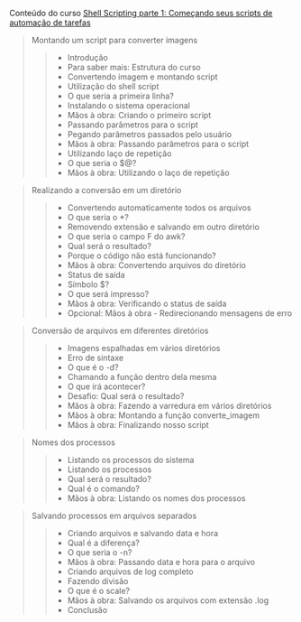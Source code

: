 Conteúdo do curso [Shell Scripting parte 1: Começando seus scripts de automação de tarefas](https://cursos.alura.com.br/course/shellscripting)

> Montando um script para converter imagens
>> - Introdução
>> - Para saber mais: Estrutura do curso
>> - Convertendo imagem e montando script
>> - Utilização do shell script
>> - O que seria a primeira linha?
>> - Instalando o sistema operacional
>> - Mãos à obra: Criando o primeiro script
>> - Passando parâmetros para o script
>> - Pegando parâmetros passados pelo usuário
>> - Mãos à obra: Passando parâmetros para o script
>> - Utilizando laço de repetição
>> - O que seria o $@?
>> - Mãos à obra: Utilizando o laço de repetição

> Realizando a conversão em um diretório
>> - Convertendo automaticamente todos os arquivos
>> - O que seria o *?
>> - Removendo extensão e salvando em outro diretório
>> - O que seria o campo F do awk?
>> - Qual será o resultado?
>> - Porque o código não está funcionando?
>> - Mãos à obra: Convertendo arquivos do diretório
>> - Status de saída
>> - Símbolo $?
>> - O que será impresso?
>> - Mãos à obra: Verificando o status de saída
>> - Opcional: Mãos à obra - Redirecionando mensagens de erro

> Conversão de arquivos em diferentes diretórios
>> - Imagens espalhadas em vários diretórios
>> - Erro de sintaxe
>> - O que é o -d?
>> - Chamando a função dentro dela mesma
>> - O que irá acontecer?
>> - Desafio: Qual será o resultado?
>> - Mãos à obra: Fazendo a varredura em vários diretórios
>> - Mãos à obra: Montando a função converte_imagem
>> - Mãos à obra: Finalizando nosso script

> Nomes dos processos
>> - Listando os processos do sistema
>> - Listando os processos
>> - Qual será o resultado?
>> - Qual é o comando?
>> - Mãos à obra: Listando os nomes dos processos

> Salvando processos em arquivos separados
>> - Criando arquivos e salvando data e hora
>> - Qual é a diferença?
>> - O que seria o -n?
>> - Mãos à obra: Passando data e hora para o arquivo
>> - Criando arquivos de log completo
>> - Fazendo divisão
>> - O que é o scale?
>> - Mãos à obra: Salvando os arquivos com extensão .log
>> - Conclusão

